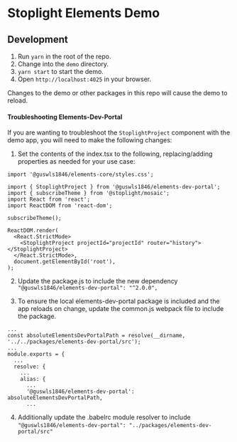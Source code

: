 # Stoplight Elements Demo

## Development

1. Run `yarn` in the root of the repo.
2. Change into the `demo` directory.
3. `yarn start` to start the demo.
4. Open `http://localhost:4025` in your browser.

Changes to the demo or other packages in this repo will cause the demo to reload.

#### Troubleshooting Elements-Dev-Portal

If you are wanting to troubleshoot the `StoplightProject` component with the demo app, you will need to make the
following changes:

1. Set the contents of the index.tsx to the following, replacing/adding properties as needed for your use case:

```
import '@guswls1846/elements-core/styles.css';

import { StoplightProject } from '@guswls1846/elements-dev-portal';
import { subscribeTheme } from '@stoplight/mosaic';
import React from 'react';
import ReactDOM from 'react-dom';

subscribeTheme();

ReactDOM.render(
  <React.StrictMode>
    <StoplightProject projectId="projectId" router="history"></StoplightProject>
  </React.StrictMode>,
  document.getElementById('root'),
);
```

2. Update the package.js to include the new dependency `"@guswls1846/elements-dev-portal": "^2.0.0",`

3. To ensure the local elements-dev-portal package is included and the app reloads on change, update the common.js
   webpack file to include the package.

```
...
const absoluteElementsDevPortalPath = resolve(__dirname, '../../packages/elements-dev-portal/src');
...
module.exports = {
  ...
  resolve: {
    ...
    alias: {
      ...
      '@guswls1846/elements-dev-portal': absoluteElementsDevPortalPath,
      ...

```

4. Additionally update the .babelrc module resolver to include
   `"@guswls1846/elements-dev-portal": "../packages/elements-dev-portal/src" `
